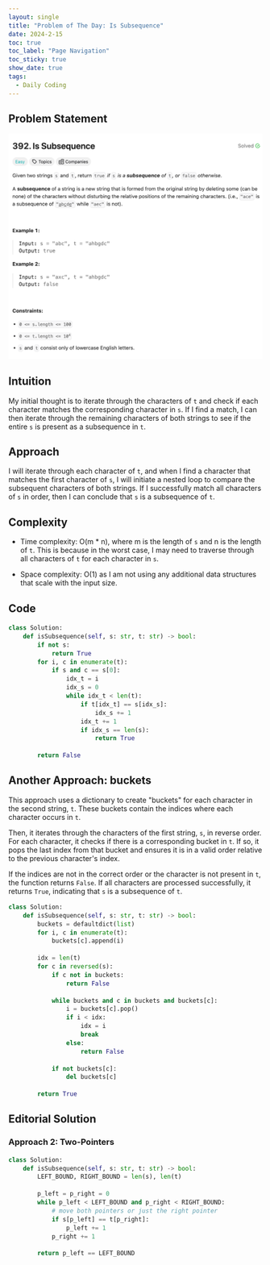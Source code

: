 ```yaml
---
layout: single
title: "Problem of The Day: Is Subsequence"
date: 2024-2-15
toc: true
toc_label: "Page Navigation"
toc_sticky: true
show_date: true
tags:
  - Daily Coding
---
```


## Problem Statement

[![problem-392](/assets/images/2024-02-15_15-37-54-problem-392.png)](/assets/images/2024-02-15_15-37-54-problem-392.png)

## Intuition

My initial thought is to iterate through the characters of `t` and check if each character matches the corresponding character in `s`. If I find a match, I can then iterate through the remaining characters of both strings to see if the entire `s` is present as a subsequence in `t`.

## Approach

I will iterate through each character of `t`, and when I find a character that matches the first character of `s`, I will initiate a nested loop to compare the subsequent characters of both strings. If I successfully match all characters of `s` in order, then I can conclude that `s` is a subsequence of `t`.

## Complexity

- Time complexity:
O(m \* n), where m is the length of `s` and n is the length of `t`. This is because in the worst case, I may need to traverse through all characters of `t` for each character in `s`.

- Space complexity:
O(1) as I am not using any additional data structures that scale with the input size.

## Code

```python
class Solution:
    def isSubsequence(self, s: str, t: str) -> bool:
        if not s:
            return True
        for i, c in enumerate(t):
            if s and c == s[0]:
                idx_t = i
                idx_s = 0
                while idx_t < len(t):
                    if t[idx_t] == s[idx_s]:
                        idx_s += 1
                    idx_t += 1
                    if idx_s == len(s):
                        return True
        
        return False

```

## Another Approach: buckets

This approach uses a dictionary to create "buckets" for each character in the second string, `t`. These buckets contain the indices where each character occurs in `t`.

Then, it iterates through the characters of the first string, `s`, in reverse order. For each character, it checks if there is a corresponding bucket in `t`. If so, it pops the last index from that bucket and ensures it is in a valid order relative to the previous character's index.

If the indices are not in the correct order or the character is not present in `t`, the function returns `False`. If all characters are processed successfully, it returns `True`, indicating that `s` is a subsequence of `t`.

```python
class Solution:
    def isSubsequence(self, s: str, t: str) -> bool:
        buckets = defaultdict(list)
        for i, c in enumerate(t):
            buckets[c].append(i)

        idx = len(t)
        for c in reversed(s):
            if c not in buckets:
                return False

            while buckets and c in buckets and buckets[c]:
                i = buckets[c].pop()
                if i < idx:
                    idx = i
                    break
                else:
                    return False
                
            if not buckets[c]:
                del buckets[c]
        
        return True
```

## Editorial Solution

### Approach 2: Two-Pointers

```python
class Solution:
    def isSubsequence(self, s: str, t: str) -> bool:
        LEFT_BOUND, RIGHT_BOUND = len(s), len(t)

        p_left = p_right = 0
        while p_left < LEFT_BOUND and p_right < RIGHT_BOUND:
            # move both pointers or just the right pointer
            if s[p_left] == t[p_right]:
                p_left += 1
            p_right += 1

        return p_left == LEFT_BOUND
```
